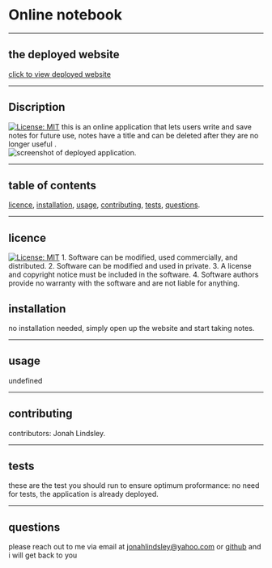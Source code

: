 
  # Online notebook  
  ***
  ## the deployed website  
  [click to view deployed website](https://intense-dusk-58904.herokuapp.com/)
  ***
  ## Discription 
  [![License: MIT](https://img.shields.io/badge/License-MIT-yellow.svg)](https://opensource.org/licenses/MIT)
  this is an online application that lets users write and save notes for future use, notes have a title and can be deleted after they are no longer useful   .  
  ![screenshot of deployed application.](note-book\Develop\assets\deployed-note-taker.png)
  ***
  ## table of contents
  [licence](#licence), 
  [installation](#installation), 
  [usage](#usage), 
  [contributing](#contributing), 
  [tests](#tests), 
  [questions](#questions).
  ***
  ## licence 
   [![License: MIT](https://img.shields.io/badge/License-MIT-yellow.svg)](https://opensource.org/licenses/MIT)
    1. Software can be modified, used commercially, and distributed.
    2. Software can be modified and used in private.
    3. A license and copyright notice must be included in the software.
    4. Software authors provide no warranty with the software and are not liable for anything.
  ## installation
  no installation needed, simply open up the website and start taking notes.   
  ***
  ## usage
  undefined  
  ***
  ## contributing 
  contributors: Jonah Lindsley.  
  ***
  ##  tests
  these are the test you should run to ensure optimum proformance: no need for tests, the application is already deployed.  
  ***
  ## questions 
  please reach out to me via email at jonahlindsley@yahoo.com or [github](https://github.com/jonahlindsley) and i will get back to you 
